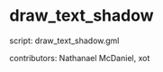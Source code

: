draw_text_shadow
================

script: draw_text_shadow.gml

contributors: Nathanael McDaniel, xot
